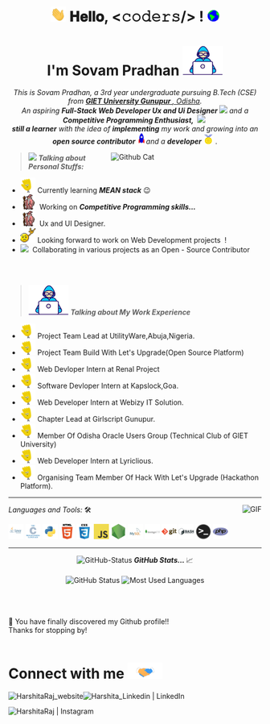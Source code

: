 
<h1 align="center"><img src="https://github.com/Harshita248/Harshita248/blob/main/Assets/Hi.gif" width="30px">   𝐇𝐞𝐥𝐥𝐨, <𝚌𝚘𝚍𝚎𝚛𝚜/> ! <img src="https://github.com/Harshita248/Harshita248/blob/main/Assets/Earth.gif" width="24px"> 
<br>
<h1 align="center">I'm Sovam Pradhan  <img src="https://github.com/Harshita248/Harshita248/blob/main/Assets/Developer.gif" width="80px">
</h1>

<p align="center">
  <em>
    This is Sovam Pradhan, a 3rd year undergraduate pursuing B.Tech (CSE) from <a href="https://www.giet.edu/"> <b>GIET University Gunupur </b>, Odisha</a>. <br>
    An aspiring <b>Full-Stack Web Developer  </b><b>Ux and Ui Designer  </b> <img src="https://media.giphy.com/media/7TcdtHOCxo3meUvPgj/giphy.gif" width="30px">   and a <b>Competitive Programming Enthusiast, </b>&nbsp;<img src="https://media.giphy.com/media/7j2hfyeVcDtf2/giphy.gif" width="36px">&nbsp <br><b>still a learner</b>
    with the idea of <b>implementing</b> my work and growing into an <b>open source contributor </b> <img src="https://github.com/Harshita248/Harshita248/blob/main/Assets/Rocket.gif" width="18px">and a
    <b>developer</b> <img src="https://github.com/Harshita248/Harshita248/blob/main/Assets/Medal.gif" width="20px">&nbsp.
  </em>
</p>

<img align="right" width=300px alt="Github Cat" src="https://camo.githubusercontent.com/3b7c592ede97b6138ffd4b1cc1541c2f3b11fd39/687474703a2f2f33312e6d656469612e74756d626c722e636f6d2f31376665613932306666333665663466356238373764353231366137616164392f74756d626c725f6d6f39786a65387a5a34317163626975666f315f313238302e676966" />

> <img src="https://media.giphy.com/media/ObNTw8Uzwy6KQ/giphy.gif" width="30px">&nbsp;**_Talking about Personal Stuffs:_**

- <img src="https://github.com/Harshita248/Harshita248/blob/main/Assets/wave.gif" width="30px">&nbsp;Currently learning **_MEAN stack_** 😉
- <img src="https://github.com/Harshita248/Harshita248/blob/main/Assets/gandalf_parrot.gif" width="30px">&nbsp; Working on **_Competitive Programming skills..._**
- <img src="https://github.com/Harshita248/Harshita248/blob/main/Assets/gandalf_parrot.gif" width="30px">&nbsp; Ux and UI Designer.
- <img src="https://github.com/Harshita248/Harshita248/blob/main/Assets/headbang.gif" width="30px">&nbsp;Looking forward to work on Web Development projects &nbsp;!
- <img src="https://media.giphy.com/media/mG7xN3NU7WeUUGiKjM/giphy.gif" width="30px">&nbsp; Collaborating in various projects as an Open - Source Contributor 




<br><br>
> <img src="https://github.com/Harshita248/Harshita248/blob/main/Assets/Developer.gif" width="80px">&nbsp;**_Talking about My Work Experience_**

- <img src="https://github.com/Harshita248/Harshita248/blob/main/Assets/wave.gif" width="30px">&nbsp;Project Team Lead at UtilityWare,Abuja,Nigeria.
- <img src="https://github.com/Harshita248/Harshita248/blob/main/Assets/wave.gif" width="30px">&nbsp;Project Team Build With Let's Upgrade(Open Source Platform)
- <img src="https://github.com/Harshita248/Harshita248/blob/main/Assets/wave.gif" width="30px">&nbsp;Web Devloper Intern at Renal Project 
- <img src="https://github.com/Harshita248/Harshita248/blob/main/Assets/wave.gif" width="30px">&nbsp;Software Devloper Intern at Kapslock,Goa.
- <img src="https://github.com/Harshita248/Harshita248/blob/main/Assets/wave.gif" width="30px">&nbsp;Web Developer Intern at Webizy IT Solution.
- <img src="https://github.com/Harshita248/Harshita248/blob/main/Assets/wave.gif" width="30px">&nbsp;Chapter Lead at Girlscript Gunupur.
- <img src="https://github.com/Harshita248/Harshita248/blob/main/Assets/wave.gif" width="30px">&nbsp;Member Of Odisha Oracle Users Group (Technical Club of GIET University)
- <img src="https://github.com/Harshita248/Harshita248/blob/main/Assets/wave.gif" width="30px">&nbsp;Web Developer Intern at Lyriclious.
- <img src="https://github.com/Harshita248/Harshita248/blob/main/Assets/wave.gif" width="30px">&nbsp;Organising Team Member Of Hack With Let's Upgrade (Hackathon Platform).


<hr>

_Languages and Tools:_ 🛠  <img align="right" alt="GIF" height="60px" src="https://media.giphy.com/media/du3J3cXyzhj75IOgvA/giphy.gif" />

<code><img height="30" src="https://raw.githubusercontent.com/github/explore/80688e429a7d4ef2fca1e82350fe8e3517d3494d/topics/java/java.png"></code>
<code><img height="30" src="https://raw.githubusercontent.com/github/explore/80688e429a7d4ef2fca1e82350fe8e3517d3494d/topics/c/c.png"></code>
<code><img height="30" src="https://raw.githubusercontent.com/github/explore/80688e429a7d4ef2fca1e82350fe8e3517d3494d/topics/python/python.png"></code>
<code><img height="30" src="https://raw.githubusercontent.com/github/explore/80688e429a7d4ef2fca1e82350fe8e3517d3494d/topics/html/html.png"></code>
<code><img height="30" src="https://raw.githubusercontent.com/github/explore/5c058a388828bb5fde0bcafd4bc867b5bb3f26f3/topics/css/css.png"></code>
<code><img height="30" src="https://raw.githubusercontent.com/github/explore/80688e429a7d4ef2fca1e82350fe8e3517d3494d/topics/javascript/javascript.png"></code>
<code><img height="30" src="https://raw.githubusercontent.com/github/explore/80688e429a7d4ef2fca1e82350fe8e3517d3494d/topics/nodejs/nodejs.png"></code>
<code><img height="30" src="https://raw.githubusercontent.com/github/explore/80688e429a7d4ef2fca1e82350fe8e3517d3494d/topics/mysql/mysql.png"></code>
<code><img height="30" src="https://raw.githubusercontent.com/github/explore/80688e429a7d4ef2fca1e82350fe8e3517d3494d/topics/mongodb/mongodb.png"></code>
<code><img height="30" src="https://raw.githubusercontent.com/github/explore/80688e429a7d4ef2fca1e82350fe8e3517d3494d/topics/git/git.png"></code>
<code><img height="30" src="https://raw.githubusercontent.com/github/explore/80688e429a7d4ef2fca1e82350fe8e3517d3494d/topics/bash/bash.png"></code>
<code><img height="30" src="https://raw.githubusercontent.com/github/explore/80688e429a7d4ef2fca1e82350fe8e3517d3494d/topics/terminal/terminal.png"></code>
<code><img height="30" src="https://raw.githubusercontent.com/github/explore/80688e429a7d4ef2fca1e82350fe8e3517d3494d/topics/php/php.png"></code>

<hr>

<p align="center">
<img src="https://media.giphy.com/media/VgCDAzcKvsR6OM0uWg/giphy.gif" width="30px" alt="GitHub-Status"/>&nbsp;<i><b>GitHub Stats... </b></i>📈<br><br>
<img src="https://github-readme-stats.vercel.app/api?username=Sovam-coder&count_private=true&show_icons=true&theme=radical" alt="GitHub Status"/>
<img src = "https://github-readme-stats.vercel.app/api/top-langs/?username=Sovam-coder&show_icons=true&layout=compact&theme=radical" alt="Most Used Languages">
</p>
<!--
<hr>
<details align="center">

<br />
<br />
</details>
-->


<br>
<br>
<br>
🔭 You have finally discovered my Github profile!!
<br>Thanks for stopping by!
<br>
<br>

# Connect with me <img src="https://github.com/Harshita248/Harshita248/blob/main/Assets/Handshake.gif" height="32px">

[<img align="left" alt="HarshitaRaj_website" height="30px" src="https://www.flaticon.com/svg/static/icons/svg/2996/2996826.svg" />](https://sovam-pradhan.web.app/)

[<img align="left" alt="Harshita_Linkedin | LinkedIn" height="30px" src="https://www.flaticon.com/svg/static/icons/svg/725/725337.svg"/>](https://www.linkedin.com/in/sovam-kumar-pradhan-a9709b1a5/)



[<img align="left" alt="HarshitaRaj | Instagram" height="30px" src="https://image.flaticon.com/icons/svg/725/725278.svg" />](https://www.instagram.com/shiningsovam/)



